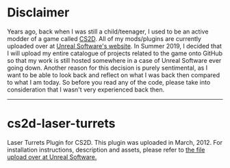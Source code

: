 # Disclaimer

Years ago, back when I was still a child/teenager, I used to be an active modder of a game called [CS2D](http://cs2d.com/). All of my mods/plugins are currently uploaded over at [Unreal Software's website](http://unrealsoftware.de). In Summer 2019, I decided that I will upload my entire catalogue of projects related to the game onto GitHub so that my work is still hosted somewhere in a case of Unreal Software ever going down. Another reason for this decision is purely sentimental, as I want to be able to look back and reflect on what I was back then compared to what I am today. So before you read any of the code, please take into consideration that I wasn't very experienced back then.

---

# cs2d-laser-turrets

Laser Turrets Plugin for CS2D. This plugin was uploaded in March, 2012. For installation instructions, description and assets, please refer to [the file upload over at Unreal Software.](http://unrealsoftware.de/files_show.php?file=10691)
